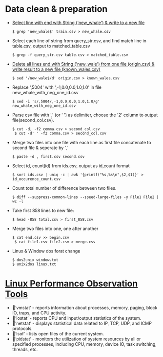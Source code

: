 # Data clean & preparation

- [Select line with end with String ('new_whale') & write to a new file ](https://www.linode.com/docs/tools-reference/tools/how-to-grep-for-text-in-files/)
    ```
    $ grep 'new_whale$' train.csv > new_whale.csv
    ```

- Select each line of string from query_str.csv, and find match line in table.csv, output to matched_table.csv
  ```
  $ grep -f query_str.csv table.csv > matched_table.csv
  ```
- [Delete all lines end with String ('new_wale') from one file (origin.csv) & write result to a new file (known_wales.csv)](http://www.theunixschool.com/2012/06/sed-25-examples-to-delete-line-or.html)
  ```
  $ sed '/new_wale$/d' origin.csv > known_wales.csv
  ```
- Replace ',5004' with ',-1,0.0,0.0,1.0,1.0' in file new_whale_with_neg_one_id.csv
  ```
  $ sed -i 's/,5004/,-1,0.0,0.0,1.0,1.0/g' new_whale_with_neg_one_id.csv
  ```
- Parse csv file with ',' (or ' ') as delimiter, choose  the '2' column to output file(second_col.csv). 
  ```
  $ cut -d, -f2 comma.csv > second_col.csv
   $ cut -d' ' -f2 comma.csv > second_col.csv
  ```
- Merge two files into one file with  each line as first file concatenate to second file & seperate by ','
  ```
  $ paste -d , first.csv second.csv
  ```
- Select id, count(id) from ids.csv, output as id,count format
  ```
  $ sort ids.csv | uniq -c | awk '{printf("%s,%s\n",$2,$1)}' > id_occurence_count.csv 
  ```
- Count total number of difference between two files.
  ```
  $ diff --suppress-common-lines --speed-large-files -y File1 File2 | wc -l
  ```
- Take first 858 lines to new file:
  ```
  $ head -858 total.csv > first_858.csv
  ```
- Merge two files into one, one after another
  ```
  $ cat end.csv >> begin.csv
   $ cat file1.csv file2.csv > merge.csv
  ```
- Linux & Window dos forat change
  ```
  $ dos2unix window.txt
  $ unix2dos linux.txt
  ```
# [Linux Performance Observation Tools](./LinuxPerfObsTools.png)
- 🔹‘vmstat’ - reports information about processes, memory, paging, block IO, traps, and CPU activity.
- 🔹‘iostat’ - reports CPU and input/output statistics of the system.
- 🔹‘netstat’ - displays statistical data related to IP, TCP, UDP, and ICMP protocols.
- 🔹‘lsof’ - lists open files of the current system.
- 🔹‘pidstat’ - monitors the utilization of system resources by all or specified processes, including CPU, memory, device IO, task switching, threads, etc.
